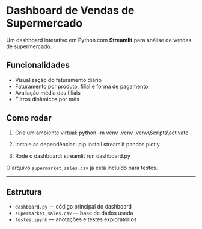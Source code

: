 # Dashboard de Vendas de Supermercado

Um dashboard interativo em Python com **Streamlit** para análise de vendas de supermercado.

## Funcionalidades

- Visualização do faturamento diário
- Faturamento por produto, filial e forma de pagamento
- Avaliação média das filiais
- Filtros dinâmicos por mês

## Como rodar

1. Crie um ambiente virtual:
python -m venv .venv
.venv\Scripts\activate


2. Instale as dependências:
pip install streamlit pandas plotly


3. Rode o dashboard:
streamlit run dashboard.py


O arquivo `supermarket_sales.csv` já está incluído para testes.

---

## Estrutura

- `dashboard.py` — código principal do dashboard
- `supermarket_sales.csv` — base de dados usada
- `testes.ipynb` — anotações e testes exploratórios


